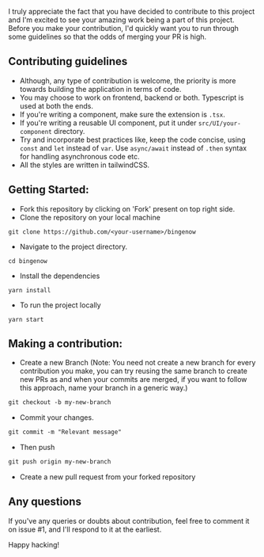I truly appreciate the fact that you have decided to contribute to this project and I'm excited to see
your amazing work being a part of this project.
Before you make your contribution, I'd quickly want you to run through some guidelines so that the odds of merging your PR is high.


## Contributing guidelines

- Although, any type of contribution is welcome, the priority is more towards building the application in terms of code. 
- You may choose to work on frontend, backend or both. Typescript is used at both the ends.
- If you're writing a component, make sure the extension is `.tsx`.
- If you're writing a reusable UI component, put it under `src/UI/your-component` directory.
- Try and incorporate best practices like, keep the code concise, using `const` and `let` instead of `var`. Use `async/await` instead of `.then` syntax for handling asynchronous code etc.
- All the styles are written in tailwindCSS.

## Getting Started:

- Fork this repository by clicking on 'Fork' present on top right side.
- Clone the repository on your local machine

```terminal
git clone https://github.com/<your-username>/bingenow
```

- Navigate to the project directory.
```terminal
cd bingenow
```

- Install the dependencies
```terminal
yarn install
```

- To run the project locally
```terminal
yarn start
```

## Making a contribution:

- Create a new Branch (Note: You need not create a new branch for every contribution you make, you can
try reusing the same branch to create new PRs as and when your commits are merged, if you want to follow
this approach, name your branch in a generic way.)

```markdown
git checkout -b my-new-branch
```

- Commit your changes.

```markdown
git commit -m "Relevant message"
```

- Then push

```markdown
git push origin my-new-branch
```

- Create a new pull request from your forked repository


## Any questions

If you've any queries or doubts about contribution, feel free to comment it on issue #1, and I'll respond to it at the earliest.

Happy hacking!